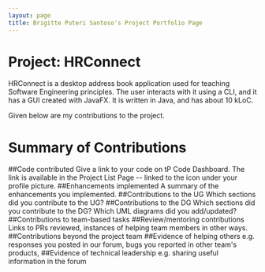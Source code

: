 ```yaml
---
layout: page
title: Brigitte Puteri Santoso's Project Portfolio Page
---
```


# Project: HRConnect

HRConnect is a desktop address book application used for teaching Software Engineering principles. The user interacts with it using a CLI, and it has a GUI created with JavaFX. It is written in Java, and has about 10 kLoC.

Given below are my contributions to the project.

# Summary of Contributions
##Code contributed
Give a link to your code on tP Code Dashboard. The link is available in the Project List Page -- linked to the  icon under your profile picture.
##Enhancements implemented
A summary of the enhancements you implemented.
##Contributions to the UG
Which sections did you contribute to the UG?
##Contributions to the DG
Which sections did you contribute to the DG? Which UML diagrams did you add/updated?
##Contributions to team-based tasks
##Review/mentoring contributions
Links to PRs reviewed, instances of helping team members in other ways.
##Contributions beyond the project team
##Evidence of helping others
e.g. responses you posted in our forum, bugs you reported in other team's products,
##Evidence of technical leadership
e.g. sharing useful information in the forum
